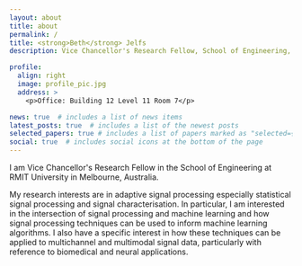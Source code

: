 ```yaml
---
layout: about
title: about
permalink: /
title: <strong>Beth</strong> Jelfs
description: Vice Chancellor's Research Fellow, School of Engineering, RMIT University

profile:
  align: right
  image: profile_pic.jpg
  address: >
    <p>Office: Building 12 Level 11 Room 7</p>

news: true  # includes a list of news items
latest_posts: true  # includes a list of the newest posts
selected_papers: true # includes a list of papers marked as "selected={true}"
social: true  # includes social icons at the bottom of the page
---
```


I am Vice Chancellor's Research Fellow in the School of Engineering at RMIT University in Melbourne, Australia.

My research interests are in adaptive signal processing especially statistical signal processing and signal characterisation. In particular, I am interested in the intersection of signal processing and machine learning and how signal processing techniques can be used to inform machine learning algorithms. I also have a specific interest in how these techniques can be applied to multichannel and multimodal signal data, particularly with reference to biomedical and neural applications.
